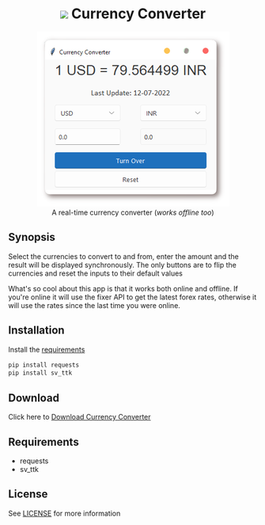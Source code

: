 
<h1 align='center'> <img width=32 src='https://www.mestel.com/wp-content/uploads/2017/06/dollar-icon-png-3547.png'> Currency Converter</h1>
<p align='center'>
    <img src='https://github.com/besnoi/pyApps/blob/main/_img/currency%20converter.png'><br>
    A real-time currency converter (<em>works offline too</em>)
</p>

## Synopsis

Select the currencies to convert to and from, enter the amount and the result will be displayed synchronously. The only buttons are to flip the currencies and reset the inputs to their default values

What's so cool about this app is that it works both online and offline. If you're online it will use the fixer API to get the latest forex rates, otherwise it will use the rates since the last time you were online.

## Installation

Install the [requirements](#requirements)
```bash
pip install requests
pip install sv_ttk
```

## Download

Click here to [Download Currency Converter](https://downgit.github.io/#/home?url=https://github.com/besnoi/pyapps/tree/master/src/Currency+Converter)

## Requirements
- requests
- sv_ttk

## License

See [LICENSE](https://github.com/besnoi/pyApps/blob/main/LICENSE) for more information
